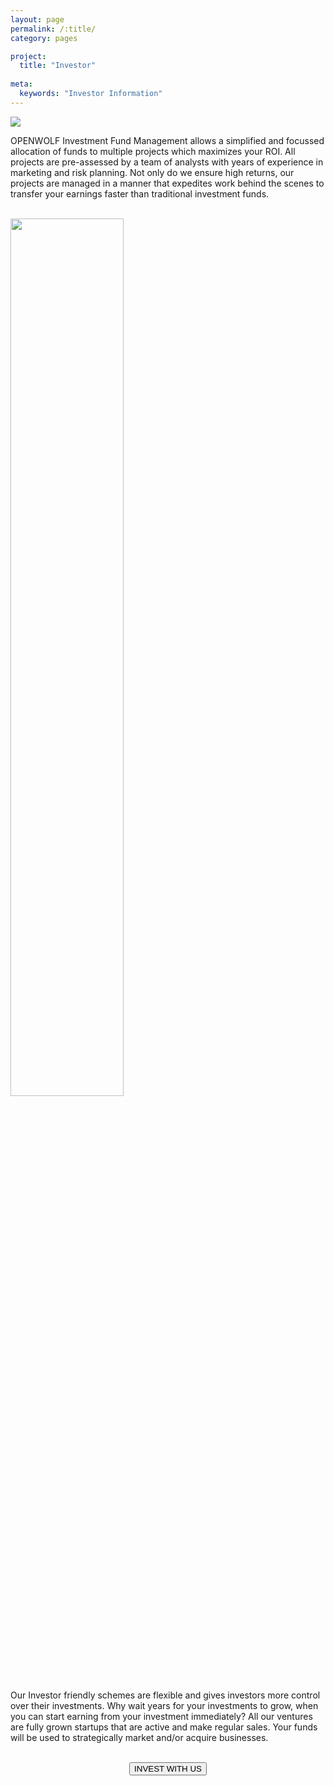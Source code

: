 ```yaml
---
layout: page
permalink: /:title/
category: pages

project:
  title: "Investor"
  
meta:
  keywords: "Investor Information"
---
```

<img src="https://res.cloudinary.com/openwolf/image/upload/v1546434999/ow/investor-openwolf.jpg"><br>
<p>OPENWOLF Investment Fund Management allows a simplified and focussed allocation of funds to multiple projects which maximizes your ROI. All projects are pre-assessed by a team of analysts with years of experience in marketing and risk planning. Not only do we ensure high returns, our projects are managed in a manner that expedites work behind the scenes to transfer your earnings faster than traditional investment funds.</p>
<br>
<img src="https://res.cloudinary.com/openwolf/image/upload/v1546443168/ow/roi_openwolf.jpg"  width="60%"><br>
<p>Our Investor friendly schemes are flexible and gives investors more control over their investments. Why wait years for your investments to grow, when you can start earning from your investment immediately? All our ventures are fully grown startups that are active and make regular sales. Your funds will be used to strategically market and/or acquire businesses.</p> <br>

<div align="center"><form action="mailto:support@openwolf.com"><button type="submit">INVEST WITH US</button></form></div>
